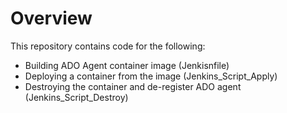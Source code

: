 # Overview
This repository contains code for the following:

* Building ADO Agent container image (Jenkisnfile)
* Deploying a container from the image (Jenkins_Script_Apply)
* Destroying the container and de-register ADO agent (Jenkins_Script_Destroy)




